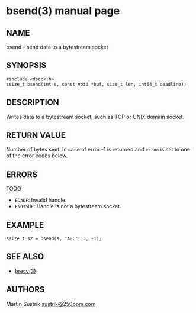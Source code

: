 # bsend(3) manual page

## NAME

bsend - send data to a bytestream socket

## SYNOPSIS

```
#include <dsock.h>
ssize_t bsend(int s, const void *buf, size_t len, int64_t deadline);
```

## DESCRIPTION

Writes data to a bytestream socket, such as TCP or UNIX domain socket.

## RETURN VALUE

Number of bytes sent. In case of error -1 is returned and `errno` is set to one of the error codes below.

## ERRORS

TODO

* `EDADF`: Invalid handle.
* `ENOTSUP`: Handle is not a bytestream socket.

## EXAMPLE

```
ssize_t sz = bsend(s, "ABC", 3, -1);
```

## SEE ALSO

* [brecv(3)](brecv.html)

## AUTHORS

Martin Sustrik <sustrik@250bpm.com>

